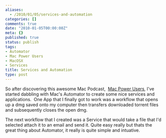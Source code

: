 ```yaml
---
aliases:
  - /2010/01/05/services-and-automation
categories: []
comments: true
date: "2010-01-05T00:00:00Z"
meta: {}
published: true
status: publish
tags:
- Automator
- Mac Power Users
- MacOSX
- Services
title: Services and Automation
type: post
---
```

So after discovering this awesome Mac Podcast, 
[Mac Power Users](http://macpowerusers.com/), I've started dabbling with Mac's Automator to create some nice services and applications.  One App that I finally got to work was a workflow that opens up a dmg saved onto my computer then transfers downloaded torrent files and subsequently closes the open dmg.

The next workflow that I created was a Service that would take a file that I'd selected attach it to an email and send it.  Quite easy really but thats the great thing about Automator, it really is quite simple and intuative.
